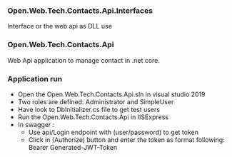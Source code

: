 ### Open.Web.Tech.Contacts.Api.Interfaces
Interface or the web api as DLL use

### Open.Web.Tech.Contacts.Api
Web Api application to manage contact in .net core.

### Application run 
- Open the Open.Web.Tech.Contacts.Api.sln in visual studio 2019
- Two roles are defined: Administrator and SimpleUser
- Have look to DbInitializer.cs file to get test users
- Run the Open.Web.Tech.Contacts.Api in IISExpress
- In swagger :
	- Use  api/Login endpoint with (user/password) to get token 
	- Click in (Authorize) button and enter the token as format following: Bearer Generated-JWT-Token